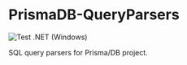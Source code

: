 # PrismaDB-QueryParsers

![Test .NET (Windows)](https://github.com/aprismatic/prismadb-queryparsers/workflows/Test%20.NET%20(Windows)/badge.svg)

SQL query parsers for Prisma/DB project.
